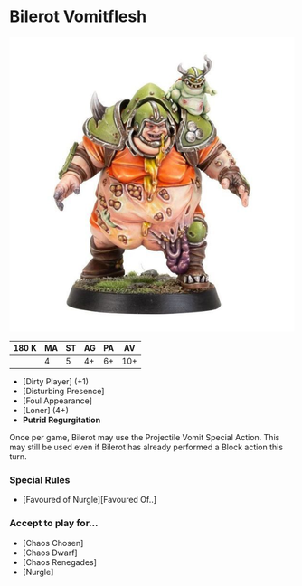 # Bilerot Vomitflesh

![](../media/starplayers/Bilerot1.jpg)

| 180 K  | MA | ST | AG | PA | AV |
| --- | --- | --- | --- | --- | --- |
| | 4 | 5 | 4+ | 6+ | 10+ |

* [Dirty Player] (+1)
* [Disturbing Presence]
* [Foul Appearance]
* [Loner] (4+)
* **Putrid Regurgitation**

Once per game, Bilerot may use the Projectile Vomit Special Action. This may still be used even if Bilerot has already performed a Block action this turn.

### Special Rules
* [Favoured of Nurgle][Favoured Of..]

### Accept to play for...
* [Chaos Chosen]
* [Chaos Dwarf]
* [Chaos Renegades]
* [Nurgle]
